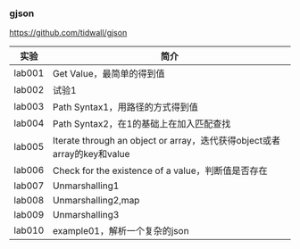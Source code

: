 ### gjson
https://github.com/tidwall/gjson

|实验|简介|
|---|---|
|lab001|Get Value，最简单的得到值|
|lab002|试验1|
|lab003|Path Syntax1，用路径的方式得到值|
|lab004|Path Syntax2，在1的基础上在加入匹配查找|
|lab005|Iterate through an object or array，迭代获得object或者array的key和value|
|lab006|Check for the existence of a value，判断值是否存在|
|lab007|Unmarshalling1|
|lab008|Unmarshalling2,map|
|lab009|Unmarshalling3|
|lab010|example01，解析一个复杂的json|